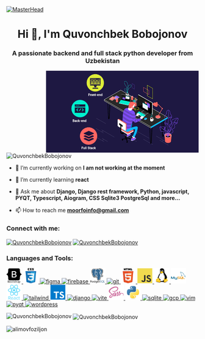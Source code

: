 [![MasterHead](./python.gif)](https://github.com/QuvonchbekBobojonov)
<h1 align="center">Hi 👋, I'm Quvonchbek Bobojonov</h1>
<h3 align="center">A passionate backend and full stack python developer from Uzbekistan</h3>
<img align="right" alt="Coding" width="400" src="https://raw.githubusercontent.com/majdimokhtar/github-images/main/rightimagemajdigithub.gif?token=GHSAT0AAAAAABUZ7SAQ6CWAJ3EWM7P3WSBUY3GNLNQ">

<p align="left"> <img src="https://komarev.com/ghpvc/?username=QuvonchbekBobojonov&label=Profile%20views&color=0e75b6&style=for-the-badge" alt="QuvonchbekBobojonov" /> </p>

- 🔭 I’m currently working on **I am not working at the moment**

- 🌱 I’m currently learning **react**

- 💬 Ask me about **Django, Django rest framework, Python, javascript, <br/> PYQT, Typescript, Aiogram, CSS Sqlite3 PostgreSql and more...**

- 📫 How to reach me **moorfoinfo@gmail.com**

<h3 align="left">Connect with me:</h3>
<p align="left">
<a href="https://linkedin.com/in/moorfo" target="blank"><img align="center" src="https://raw.githubusercontent.com/rahuldkjain/github-profile-readme-generator/master/src/images/icons/Social/linked-in-alt.svg" alt="QuvonchbekBobojonov" height="30" width="40" /></a>
<a href="https://instagram.com/moorfo.uz" target="blank"><img align="center" src="https://raw.githubusercontent.com/rahuldkjain/github-profile-readme-generator/master/src/images/icons/Social/instagram.svg" alt="QuvonchbekBobojonov" height="30" width="40" /></a>
</p>

<h3 align="left">Languages and Tools:</h3>
<p align="left"></a> <a href="https://getbootstrap.com" target="_blank" rel="noreferrer"> <img src="https://raw.githubusercontent.com/devicons/devicon/master/icons/bootstrap/bootstrap-plain-wordmark.svg" alt="bootstrap" width="40" height="40"/> </a> <a href="https://www.w3schools.com/css/" target="_blank" rel="noreferrer"> <img src="https://raw.githubusercontent.com/devicons/devicon/master/icons/css3/css3-original-wordmark.svg" alt="css3" width="40" height="40"/> </a> <a href="https://www.figma.com/" target="_blank" rel="noreferrer"> <img src="https://www.vectorlogo.zone/logos/figma/figma-icon.svg" alt="figma" width="40" height="40"/> </a> <a href="https://firebase.google.com/" target="_blank" rel="noreferrer"> <img src="https://www.vectorlogo.zone/logos/firebase/firebase-icon.svg" alt="firebase" width="40" height="40"/> </a>
<a href="https://www.postgresql.org" target="_blank" rel="noreferrer"> <img src="https://raw.githubusercontent.com/devicons/devicon/master/icons/postgresql/postgresql-original-wordmark.svg" alt="postgresql" width="40" height="40"/> </a> <a href="https://git-scm.com/" target="_blank" rel="noreferrer"> <img src="https://www.vectorlogo.zone/logos/git-scm/git-scm-icon.svg" alt="git" width="40" height="40"/> </a> <a href="https://www.w3.org/html/" target="_blank" rel="noreferrer"> <img src="https://raw.githubusercontent.com/devicons/devicon/master/icons/html5/html5-original-wordmark.svg" alt="html5" width="40" height="40"/> </a> <a href="https://developer.mozilla.org/en-US/docs/Web/JavaScript" target="_blank" rel="noreferrer"> <img src="https://raw.githubusercontent.com/devicons/devicon/master/icons/javascript/javascript-original.svg" alt="javascript" width="40" height="40"/> </a> <a href="https://www.linux.org/" target="_blank" rel="noreferrer"> <img src="https://raw.githubusercontent.com/devicons/devicon/master/icons/linux/linux-original.svg" alt="linux" width="40" height="40"/> </a><a href="https://www.mysql.com/" target="_blank" rel="noreferrer"> <img src="https://raw.githubusercontent.com/devicons/devicon/master/icons/mysql/mysql-original-wordmark.svg" alt="mysql" width="40" height="40"/> </a><a href="https://reactjs.org/" target="_blank" rel="noreferrer"> <img src="https://raw.githubusercontent.com/devicons/devicon/master/icons/react/react-original-wordmark.svg" alt="react" width="40" height="40"/> </a> <a href="https://tailwindcss.com/" target="_blank" rel="noreferrer"> <img src="https://www.vectorlogo.zone/logos/tailwindcss/tailwindcss-icon.svg" alt="tailwind" width="40" height="40"/> </a> <a href="https://www.typescriptlang.org/" target="_blank" rel="noreferrer"> <img src="https://raw.githubusercontent.com/devicons/devicon/master/icons/typescript/typescript-original.svg" alt="typescript" width="40" height="40"/> </a>
<a href="https://www.djangoproject.com/" target="_blank" rel="noreferrer"> <img src="https://cdn.worldvectorlogo.com/logos/django.svg" alt="django" width="40" height="40"/> </a>
<a href="https://vitejs.dev/" target="_blank" rel="noreferrer"> <img src="https://www.svgrepo.com/show/374167/vite.svg" alt="vite" width="40" height="40"/> </a>
<a href="https://sass-lang.com" target="_blank" rel="noreferrer"> <img src="https://raw.githubusercontent.com/devicons/devicon/master/icons/sass/sass-original.svg" alt="sass" width="40" height="40"/> </a>
<a href="https://www.python.org" target="_blank" rel="noreferrer"> <img src="https://raw.githubusercontent.com/devicons/devicon/master/icons/python/python-original.svg" alt="python" width="40" height="40"/> </a>
<a href="https://www.sqlite.org/" target="_blank" rel="noreferrer"> <img src="https://www.vectorlogo.zone/logos/sqlite/sqlite-icon.svg" alt="sqlite" width="40" height="40"/> </a>
<a href="https://cloud.google.com" target="_blank" rel="noreferrer"> <img src="https://www.vectorlogo.zone/logos/google_cloud/google_cloud-icon.svg" alt="gcp" width="40" height="40"/> </a>
<a href="https://www.vim.org/" target="_blank" rel="noreferrer"> <img src="https://www.logo.wine/a/logo/Vim_(text_editor)/Vim_(text_editor)-Logo.wine.svg" alt="vim" width="40" height="40"/> </a>
<a href="https://doc.qt.io/" target="_blank" rel="noreferrer"> <img src="https://d33sqmjvzgs8hq.cloudfront.net/wp-content/themes/oneqt/assets/images/favicon-32x32.png" alt="pyqt" width="40" height="40"/> </a>
<a href="https://wordpress.com" target="_blank" rel="noreferrer"> <img src="https://i.pinimg.com/originals/8e/31/70/8e3170421b512c1eceabc90cc1c8d43d.png" alt="wordpress" width="40" height="40"/> </a>
</p>

<p><img align="left" src="https://github-readme-stats.vercel.app/api/top-langs?username=QuvonchbekBobojonov&show_icons=true&locale=en&layout=compact" alt="QuvonchbekBobojonov" /></p>

<p>&nbsp;<img align="center" src="https://github-readme-stats.vercel.app/api?username=QuvonchbekBobojonov&show_icons=true&locale=en" alt="QuvonchbekBobojonov" /></p>

<p><img align="center" src="https://github-readme-streak-stats.herokuapp.com/?user=QuvonchbekBobojonov&" alt="alimovfoziljon" /></p>